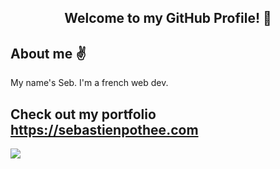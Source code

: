 <h2 align="center">Welcome to my GitHub Profile! 👋 </h2>

## About me :v:
<p align="left">My name's Seb. I'm a french web dev.

## Check out my portfolio https://sebastienpothee.com

<a href="https://github.com/devxb/gitanimals">
  <img src="https://render.gitanimals.org/farms/Seb-Pot-Dev"/>
</a>

